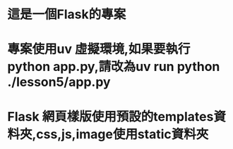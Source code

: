 # 這是一個Flask的專案
# 專案使用uv 虛擬環境,如果要執行python app.py,請改為uv run python ./lesson5/app.py
# Flask 網頁樣版使用預設的templates資料夾,css,js,image使用static資料夾